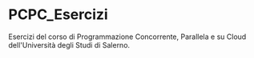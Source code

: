 # PCPC_Esercizi

Esercizi del corso di Programmazione Concorrente, Parallela e su Cloud dell'Università degli Studi di Salerno.
